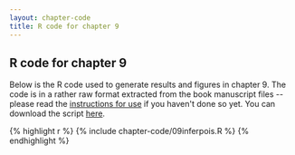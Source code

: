 ```yaml
---
layout: chapter-code
title: R code for chapter 9
---
```


## R code for chapter 9
Below is the R code used to generate results and figures in chapter 9.
The code is in a rather raw format extracted from the book manuscript files -- please read the [instructions for use](../chapter-code.html) if you haven't done so yet.
You can download the script <a href='https://raw.githubusercontent.com/spatstat/book/gh-pages/_includes/chapter-code/09inferpois.R' target=_blank>here</a>.

{% highlight r %}
{% include chapter-code/09inferpois.R %}
{% endhighlight %}
